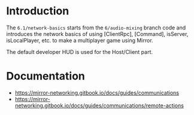 # Introduction

The `6.1/network-basics` starts from the `6/audio-mixing` branch code and introduces the network basics of using [ClientRpc], [Command], isServer, isLocalPlayer, etc. to make a multiplayer game using Mirror.

The default developer HUD is used for the Host/Client part.

# Documentation

* https://mirror-networking.gitbook.io/docs/guides/communications
* https://mirror-networking.gitbook.io/docs/guides/communications/remote-actions